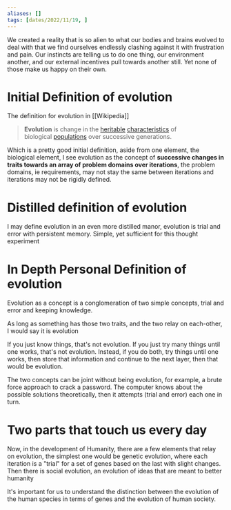 ```yaml
---
aliases: []
tags: [dates/2022/11/19, ]
---
```

We created a reality that is so alien to what our bodies and brains evolved to deal with that we find ourselves endlessly clashing against it with frustration and pain. Our instincts are telling us to do one thing, our environment another, and our external incentives pull towards another still. Yet none of those make us happy on their own. 

# Initial Definition of evolution
The definition for evolution in [[Wikipedia]]
> **Evolution** is change in the [heritable](https://en.wikipedia.org/wiki/Heredity "Heredity") [characteristics](https://en.wikipedia.org/wiki/Phenotypic_trait "Phenotypic trait") of biological [populations](https://en.wikipedia.org/wiki/Population "Population") over successive generations.

Which is a pretty good initial definition, aside from one element, the biological element, I see evolution as the concept of **successive changes in traits towards an array of problem domains over iterations**, the problem domains, ie requirements, may not stay the same between iterations and iterations may not be rigidly defined. 


# Distilled definition of evolution
I may define evolution in an even more distilled manor, evolution is trial and error with persistent memory. Simple, yet sufficient for this thought experiment  

# In Depth Personal Definition of evolution
Evolution as a concept is a conglomeration of two simple concepts, trial and error and keeping knowledge.

As long as something has those two traits, and the two relay on each-other, I would say it is evolution

If you just know things, that's not evolution. If you just try many things until one works, that's not evolution. Instead, if you do both, try things until one works, then store that information and continue to the next layer, then that would be evolution.

The two concepts can be joint without being evolution, for example, a brute force approach to crack a password. The computer knows about the possible solutions theoretically, then it attempts (trial and error) each one in turn.

# Two parts that touch us every day
Now, in the development of Humanity, there are a few elements that relay on evolution, the simplest one would be genetic evolution, where each iteration is a "trial" for a set of genes based on the last with slight changes. Then there is social evolution, an evolution of ideas that are meant to better humanity

It's important for us to understand the distinction between the evolution of the human species in terms of genes and the evolution of human society.
